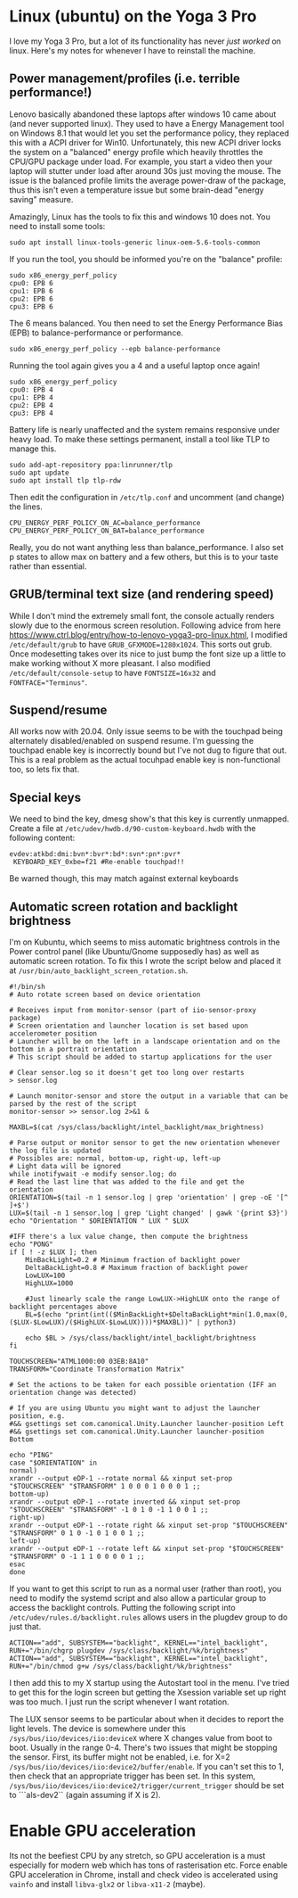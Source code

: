 # Linux (ubuntu) on the Yoga  3 Pro

I love my Yoga 3 Pro, but a lot of its functionality has never *just
worked* on linux. Here's my notes for whenever I have to reinstall the
machine.

## Power management/profiles (i.e. terrible performance!)

Lenovo basically abandoned these laptops after windows 10 came about
(and never supported linux). They used to have a Energy Management
tool on Windows 8.1 that would let you set the performance policy,
they replaced this with a ACPI driver for Win10. Unfortunately, this
new ACPI driver locks the system on a "balanced" energy profile which
heavily throttles the CPU/GPU package under load. For example, you
start a video then your laptop will stutter under load after around
30s just moving the mouse. The issue is the balanced profile limits
the average power-draw of the package, thus this isn't even a
temperature issue but some brain-dead "energy saving" measure.

Amazingly, Linux has the tools to fix this and windows 10 does
not. You need to install some tools:
	
	sudo apt install linux-tools-generic linux-oem-5.6-tools-common
	
If you run the tool, you should be informed you're on the "balance"
profile:

	sudo x86_energy_perf_policy 
	cpu0: EPB 6
	cpu1: EPB 6
	cpu2: EPB 6
	cpu3: EPB 6

The 6 means balanced. You then need to set the Energy Performance Bias
(EPB) to balance-performance or performance.

	sudo x86_energy_perf_policy --epb balance-performance
	
Running the tool again gives you a 4 and a useful laptop once again!

	sudo x86_energy_perf_policy 
	cpu0: EPB 4
	cpu1: EPB 4
	cpu2: EPB 4
	cpu3: EPB 4

Battery life is nearly unaffected and the system remains responsive
under heavy load. To make these settings permanent, install a tool
like TLP to manage this.

	sudo add-apt-repository ppa:linrunner/tlp
	sudo apt update
	sudo apt install tlp tlp-rdw

Then edit the configuration in ```/etc/tlp.conf``` and uncomment (and
change) the lines.
	
	CPU_ENERGY_PERF_POLICY_ON_AC=balance_performance
	CPU_ENERGY_PERF_POLICY_ON_BAT=balance_performance

Really, you do not want anything less than balance_performance. I also
set p states to allow max on battery and a few others, but this is to
your taste rather than essential.

## GRUB/terminal text size (and rendering speed)

While I don't mind the extremely small font, the console actually
renders slowly due to the enormous screen resolution. Following advice
from here
https://www.ctrl.blog/entry/how-to-lenovo-yoga3-pro-linux.html, I
modified ```/etc/default/grub``` to have
```GRUB_GFXMODE=1280x1024```. This sorts out grub. Once modesetting
takes over its nice to just bump the font size up a little to make
working without X more pleasant. I also modified
```/etc/default/console-setup``` to have ```FONTSIZE=16x32``` and
```FONTFACE="Terminus"```.


## Suspend/resume

All works now with 20.04. Only issue seems to be with the touchpad
being alternately disabled/enabled on suspend resume. I'm guessing the
touchpad enable key is incorrectly bound but I've not dug to figure
that out. This is a real problem as the actual tocuhpad enable key is
non-functional too, so lets fix that.

## Special keys 

We need to bind the key, dmesg show's that this key is currently
unmapped. Create a file at
```/etc/udev/hwdb.d/90-custom-keyboard.hwdb``` with the following content:

    evdev:atkbd:dmi:bvn*:bvr*:bd*:svn*:pn*:pvr*
     KEYBOARD_KEY_0xbe=f21 #Re-enable touchpad!!

Be warned though, this may match against external keyboards

## Automatic screen rotation and backlight brightness

I'm on Kubuntu, which seems to miss automatic brightness controls in
the Power control panel (like Ubuntu/Gnome supposedly has) as well as
automatic screen rotation. To fix this I wrote the script below and
placed it at ```/usr/bin/auto_backlight_screen_rotation.sh```.

    #!/bin/sh
    # Auto rotate screen based on device orientation
    
    # Receives input from monitor-sensor (part of iio-sensor-proxy package)
    # Screen orientation and launcher location is set based upon accelerometer position
    # Launcher will be on the left in a landscape orientation and on the bottom in a portrait orientation
    # This script should be added to startup applications for the user
    
    # Clear sensor.log so it doesn't get too long over restarts
    > sensor.log
    
    # Launch monitor-sensor and store the output in a variable that can be parsed by the rest of the script
    monitor-sensor >> sensor.log 2>&1 &
    
    MAXBL=$(cat /sys/class/backlight/intel_backlight/max_brightness)
    
    # Parse output or monitor sensor to get the new orientation whenever the log file is updated
    # Possibles are: normal, bottom-up, right-up, left-up
    # Light data will be ignored
    while inotifywait -e modify sensor.log; do
    # Read the last line that was added to the file and get the orientation
    ORIENTATION=$(tail -n 1 sensor.log | grep 'orientation' | grep -oE '[^ ]+$')
    LUX=$(tail -n 1 sensor.log | grep 'Light changed' | gawk '{print $3}')
    echo "Orientation " $ORIENTATION " LUX " $LUX
    
    #IFF there's a lux value change, then compute the brightness
    echo "PONG"
    if [ ! -z $LUX ]; then
        MinBackLight=0.2 # Minimum fraction of backlight power
        DeltaBackLight=0.8 # Maximum fraction of backlight power
        LowLUX=100
        HighLUX=1000
    
        #Just linearly scale the range LowLUX->HighLUX onto the range of backlight percentages above
        BL=$(echo "print(int(($MinBackLight+$DeltaBackLight*min(1.0,max(0,($LUX-$LowLUX)/($HighLUX-$LowLUX))))*$MAXBL))" | python3)
        
        echo $BL > /sys/class/backlight/intel_backlight/brightness
    fi
    
    TOUCHSCREEN="ATML1000:00 03EB:8A10"
    TRANSFORM="Coordinate Transformation Matrix"
    
    # Set the actions to be taken for each possible orientation (IFF an orientation change was detected)
    
    # If you are using Ubuntu you might want to adjust the launcher position, e.g.
    #&& gsettings set com.canonical.Unity.Launcher launcher-position Left
    #&& gsettings set com.canonical.Unity.Launcher launcher-position Bottom
    
    echo "PING"
    case "$ORIENTATION" in
    normal)
    xrandr --output eDP-1 --rotate normal && xinput set-prop "$TOUCHSCREEN" "$TRANSFORM" 1 0 0 0 1 0 0 0 1 ;;
    bottom-up)
    xrandr --output eDP-1 --rotate inverted && xinput set-prop "$TOUCHSCREEN" "$TRANSFORM" -1 0 1 0 -1 1 0 0 1 ;;
    right-up)
    xrandr --output eDP-1 --rotate right && xinput set-prop "$TOUCHSCREEN" "$TRANSFORM" 0 1 0 -1 0 1 0 0 1 ;;
    left-up)
    xrandr --output eDP-1 --rotate left && xinput set-prop "$TOUCHSCREEN" "$TRANSFORM" 0 -1 1 1 0 0 0 0 1 ;;
    esac
    done

If you want to get this script to run as a normal user (rather than
root), you need to modify the systemd script and also allow a
particular group to access the backlight controls. Putting the
following script into ```/etc/udev/rules.d/backlight.rules``` allows
users in the plugdev group to do just that.

    ACTION=="add", SUBSYSTEM=="backlight", KERNEL=="intel_backlight", RUN+="/bin/chgrp plugdev /sys/class/backlight/%k/brightness"
	ACTION=="add", SUBSYSTEM=="backlight", KERNEL=="intel_backlight", RUN+="/bin/chmod g+w /sys/class/backlight/%k/brightness"

I then add this to my X startup using the Autostart tool in the
menu. I've tried to get this for the login screen but getting the
Xsession variable set up right was too much. I just run the script
whenever I want rotation.

The LUX sensor seems to be particular about when it decides to report
the light levels. The device is somewhere under this
```/sys/bus/iio/devices/iio:deviceX``` where X changes value from boot
to boot. Usually in the range 0-4. There's two issues that might be
stopping the sensor. First, its buffer might not be enabled, i.e. for X=2
```/sys/bus/iio/devices/iio:device2/buffer/enable```. If you can't set
this to 1, then check that an appropriate trigger has been set. In
this system,
```/sys/bus/iio/devices/iio:device2/trigger/current_trigger``` should
be set to ```als-dev2`` (again assuming if X is 2).

# Enable GPU acceleration

Its not the beefiest CPU by any stretch, so GPU acceleration is a must
especially for modern web which has tons of rasterisation etc. Force
enable GPU acceleration in Chrome, install and check video is
accelerated using ```vainfo``` and install ```libva-glx2``` or
```libva-x11-2``` (maybe).


